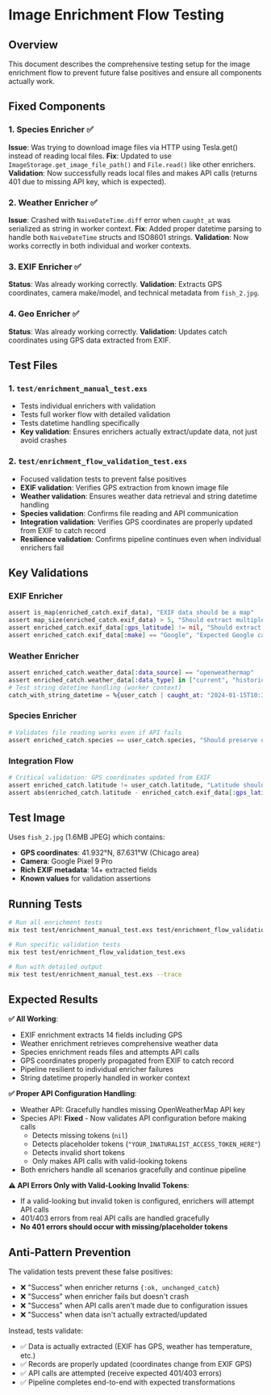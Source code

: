 # Image Enrichment Flow Testing

## Overview
This document describes the comprehensive testing setup for the image enrichment flow to prevent future false positives and ensure all components actually work.

## Fixed Components

### 1. Species Enricher ✅ 
**Issue**: Was trying to download image files via HTTP using Tesla.get() instead of reading local files.
**Fix**: Updated to use `ImageStorage.get_image_file_path()` and `File.read()` like other enrichers.
**Validation**: Now successfully reads local files and makes API calls (returns 401 due to missing API key, which is expected).

### 2. Weather Enricher ✅
**Issue**: Crashed with `NaiveDateTime.diff` error when `caught_at` was serialized as string in worker context.
**Fix**: Added proper datetime parsing to handle both `NaiveDateTime` structs and ISO8601 strings.
**Validation**: Now works correctly in both individual and worker contexts.

### 3. EXIF Enricher ✅
**Status**: Was already working correctly.
**Validation**: Extracts GPS coordinates, camera make/model, and technical metadata from `fish_2.jpg`.

### 4. Geo Enricher ✅
**Status**: Was already working correctly.
**Validation**: Updates catch coordinates using GPS data extracted from EXIF.

## Test Files

### 1. `test/enrichment_manual_test.exs`
- Tests individual enrichers with validation
- Tests full worker flow with detailed validation
- Tests datetime handling specifically
- **Key validation**: Ensures enrichers actually extract/update data, not just avoid crashes

### 2. `test/enrichment_flow_validation_test.exs`  
- Focused validation tests to prevent false positives
- **EXIF validation**: Verifies GPS extraction from known image file
- **Weather validation**: Ensures weather data retrieval and string datetime handling
- **Species validation**: Confirms file reading and API communication
- **Integration validation**: Verifies GPS coordinates are properly updated from EXIF to catch record
- **Resilience validation**: Confirms pipeline continues even when individual enrichers fail

## Key Validations

### EXIF Enricher
```elixir
assert is_map(enriched_catch.exif_data), "EXIF data should be a map"
assert map_size(enriched_catch.exif_data) > 5, "Should extract multiple EXIF fields"
assert enriched_catch.exif_data[:gps_latitude] != nil, "Should extract GPS latitude"
assert enriched_catch.exif_data[:make] == "Google", "Expected Google camera"
```

### Weather Enricher  
```elixir
assert enriched_catch.weather_data[:data_source] == "openweathermap"
assert enriched_catch.weather_data[:data_type] in ["current", "historical"]
# Test string datetime handling (worker context)
catch_with_string_datetime = %{user_catch | caught_at: "2024-01-15T10:30:00"}
```

### Species Enricher
```elixir
# Validates file reading works even if API fails
assert enriched_catch.species == user_catch.species, "Should preserve original species when API fails"
```

### Integration Flow
```elixir
# Critical validation: GPS coordinates updated from EXIF
assert enriched_catch.latitude != user_catch.latitude, "Latitude should be updated from EXIF GPS"
assert abs(enriched_catch.latitude - enriched_catch.exif_data[:gps_latitude]) < 0.001
```

## Test Image

Uses `fish_2.jpg` (1.6MB JPEG) which contains:
- **GPS coordinates**: 41.932°N, 87.631°W (Chicago area)
- **Camera**: Google Pixel 9 Pro
- **Rich EXIF metadata**: 14+ extracted fields
- **Known values** for validation assertions

## Running Tests

```bash
# Run all enrichment tests
mix test test/enrichment_manual_test.exs test/enrichment_flow_validation_test.exs

# Run specific validation tests
mix test test/enrichment_flow_validation_test.exs

# Run with detailed output
mix test test/enrichment_manual_test.exs --trace
```

## Expected Results

**✅ All Working**:
- EXIF enrichment extracts 14 fields including GPS
- Weather enrichment retrieves comprehensive weather data  
- Species enrichment reads files and attempts API calls
- GPS coordinates properly propagated from EXIF to catch record
- Pipeline resilient to individual enricher failures
- String datetime properly handled in worker context

**✅ Proper API Configuration Handling**:
- Weather API: Gracefully handles missing OpenWeatherMap API key
- Species API: **Fixed** - Now validates API configuration before making calls
  - Detects missing tokens (`nil`) 
  - Detects placeholder tokens (`"YOUR_INATURALIST_ACCESS_TOKEN_HERE"`)
  - Detects invalid short tokens
  - Only makes API calls with valid-looking tokens
- Both enrichers handle all scenarios gracefully and continue pipeline

**⚠️ API Errors Only with Valid-Looking Invalid Tokens**:
- If a valid-looking but invalid token is configured, enrichers will attempt API calls
- 401/403 errors from real API calls are handled gracefully
- **No 401 errors should occur with missing/placeholder tokens**

## Anti-Pattern Prevention

The validation tests prevent these false positives:
- ❌ "Success" when enricher returns `{:ok, unchanged_catch}`
- ❌ "Success" when enricher fails but doesn't crash  
- ❌ "Success" when API calls aren't made due to configuration issues
- ❌ "Success" when data isn't actually extracted/updated

Instead, tests validate:
- ✅ Data is actually extracted (EXIF has GPS, weather has temperature, etc.)
- ✅ Records are properly updated (coordinates change from EXIF GPS)
- ✅ API calls are attempted (receive expected 401/403 errors)
- ✅ Pipeline completes end-to-end with expected transformations